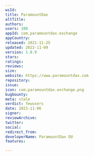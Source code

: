 ```yaml
---
wsId: 
title: ParamountDax
altTitle: 
authors: 
users: 100
appId: com.paramountdax.exchange
appCountry: 
released: 2021-11-25
updated: 2022-11-09
version: 1.0.9
stars: 
ratings: 
reviews: 
size: 
website: https://www.paramountdax.com
repository: 
issue: 
icon: com.paramountdax.exchange.png
bugbounty: 
meta: stale
verdict: fewusers
date: 2023-11-06
signer: 
reviewArchive: 
twitter: 
social: 
redirect_from: 
developerName: ParamountDax OU
features: 

---
```


